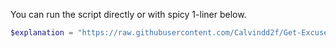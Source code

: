 You can run the script directly or with spicy 1-liner below.  
  
```powershell
$explanation = "https://raw.githubusercontent.com/Calvindd2f/Get-Excuse/main/Get-Excuse.ps1" ; irm -Uri $explanation | % {iex $_} | Get-Excuse
```
